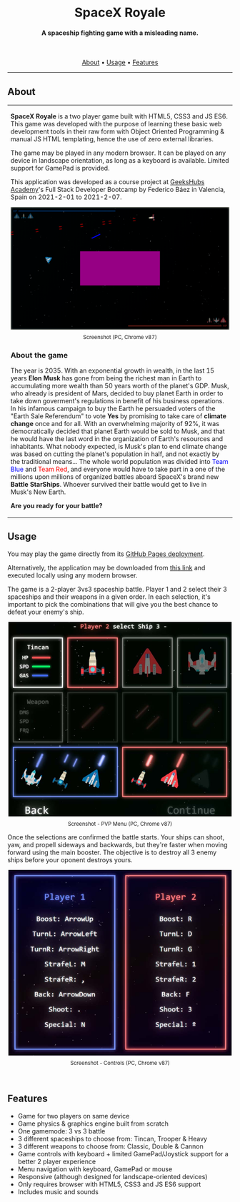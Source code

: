 <h1 align="center">
  <br>SpaceX Royale
</h1>

<h4 align="center">A spaceship fighting game with a misleading name.</h4>

<br>
<p align="center">
  <a href="#about">About</a> •
  <a href="#usage">Usage</a> •
  <a href="#features">Features</a>
</p>

---

## About

<table>
<tr>
<td>
  
**SpaceX Royale** is a two player game built with HTML5, CSS3 and JS ES6. This game was developed with the purpose of learning these basic web development tools in their raw form with Object Oriented Programming & manual JS HTML templating, hence the use of zero external libraries.

The game may be played in any modern browser. It can be played on any device in landscape orientation, as long as a keyboard is available. Limited support for GamePad is provided.

This application was developed as a course project at <a href="https://geekshubsacademy.com/">GeeksHubs Academy</a>'s Full Stack Developer Bootcamp by Federico Báez in Valencia, Spain on 2021-2-01 to 2021-2-07.

<p align="center">
<img src="img/screenshot-game.png" width=800><br>
<sub>Screenshot (PC, Chrome v87)</sub>
</p>

<h3>About the game</h3>
The year is 2035. With an exponential growth in wealth, in the last 15 years <b>Elon Musk</b> has gone from being the richest man in Earth to accumulating more wealth than 50 years worth of the planet's GDP. Musk, who already is president of Mars, decided to buy planet Earth in order to take down goverment's regulations in benefit of his business operations. In his infamous campaign to buy the Earth he persuaded voters of the "Earth Sale Referendum" to vote <b>Yes</b> by promising to take care of <b>climate change</b> once and for all. With an overwhelming majority of 92%, it was democratically decided that planet Earth would be sold to Musk, and that he would have the last word in the organization of Earth's resources and inhabitants. What nobody expected, is Musk's plan to end climate change was based on cutting the planet's population in half, and not exactly by the traditional means... The whole world population was divided into <span style="color:blue">Team Blue</span> and <span style="color:red">Team Red</span>, and everyone would have to take part in a one of the millions upon millions of organized battles aboard SpaceX's brand new <b>Battle StarShips</b>. Whoever survived their battle would get to live in Musk's New Earth.
<p><b>Are you ready for your battle?</b></p>

</td>
</tr>
</table>

## Usage

You may play the game directly from its <a href="https://fbgoode.github.io/spacex-royale">GitHub Pages deployment</a>.

Alternatively, the application may be downloaded from <a href="https://github.com/fbgoode/spacex-royale/archive/main.zip">this link</a> and executed locally using any modern browser.

The game is a 2-player 3vs3 spaceship battle. Player 1 and 2 select their 3 spaceships and their weapons in a given order. In each selection, it's important to pick the combinations that will give you the best chance to defeat your enemy's ship.
<p align="center">
<img src="img/screenshot-PVP.jpg" width=500><br>
<sub>Screenshot - PVP Menu (PC, Chrome v87)</sub>
</p>
Once the selections are confirmed the battle starts. Your ships can shoot, yaw, and propell sideways and backwards, but they're faster when moving forward using the main booster. The objective is to destroy all 3 enemy ships before your oponent destroys yours.
<p align="center">
<img src="img/screenshot-controls.jpg" width=500><br>
<sub>Screenshot - Controls (PC, Chrome v87)</sub>
</p>
<br>

## Features

* Game for two players on same device
* Game physics & graphics engine built from scratch
* One gamemode: 3 vs 3 battle
* 3 different spaceships to choose from: Tincan, Trooper & Heavy
* 3 different weapons to choose from: Classic, Double & Cannon
* Game controls with keyboard + limited GamePad/Joystick support for a better 2 player experience
* Menu navigation with keyboard, GamePad or mouse
* Responsive (although designed for landscape-oriented devices)
* Only requires browser with HTML5, CSS3 and JS ES6 support
* Includes music and sounds

